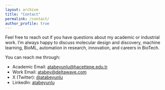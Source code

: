 ```yaml
---
layout: archive
title: "Contact"
permalink: /contact/
author_profile: true
---
```


Feel free to reach out if you have questions about my academic or industrial work. I’m always happy to discuss molecular design and discovery, machine learning, BioML, automation in research, innovation, and careers in BioTech.

You can reach me through:

* Academic Email: [atabeyunlu@hacettepe.edu.tr](mailto:atabeyunlu@hacettepe.edu.tr)
* Work Email: [atabey@deltawave.com](mailto:atabey@deltawave.com)
* X (Twitter): [@atabeyunlu](https://x.com/atabeyunlu)
* LinkedIn: [atabeyunlu](https://www.linkedin.com/in/atabeyunlu)
